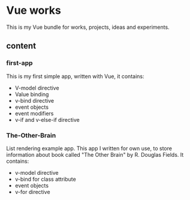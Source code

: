 # Vue works

This is my Vue bundle for works, projects, ideas and experiments.

## content

### first-app
This is my first simple app, written with Vue, it contains:
* V-model directive
* Value binding
* v-bind directive
* event objects
* event modifiers
* v-if and v-else-if directive

### The-Other-Brain
List rendering example app. 
This app I written for own use, to store information about book called "The Other Brain" by R. Douglas Fields.
It contains:
* v-model directive
* v-bind for class attribute
* event objects
* v-for directive